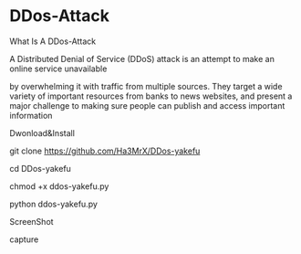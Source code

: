 # DDos-Attack

What Is A DDos-Attack

A Distributed Denial of Service (DDoS) attack is an attempt to make an online service unavailable

by overwhelming it with traffic from multiple sources. They target a wide variety of important resources from banks to news websites, and present a major challenge to making sure people can publish and access important information

Dwonload&Install

git clone https://github.com/Ha3MrX/DDos-yakefu

cd DDos-yakefu

chmod +x ddos-yakefu.py

python ddos-yakefu.py

ScreenShot

capture